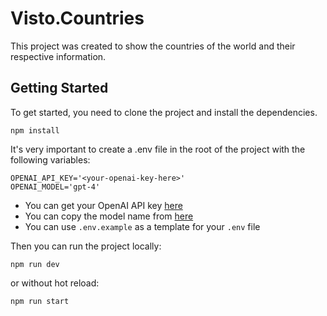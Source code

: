 # Visto.Countries

This project was created to show the countries of the world and their respective information.

## Getting Started

To get started, you need to clone the project and install the dependencies.

```
npm install
```

It's very important to create a .env file in the root of the project with the following variables:

```
OPENAI_API_KEY='<your-openai-key-here>'
OPENAI_MODEL='gpt-4'
```

* You can get your OpenAI API key [here](https://platform.openai.com/account/api-keys)
* You can copy the model name from [here](https://platform.openai.com/docs/models)
* You can use `.env.example` as a template for your `.env` file

Then you can run the project locally:

```
npm run dev
```

or without hot reload:

```
npm run start
```
